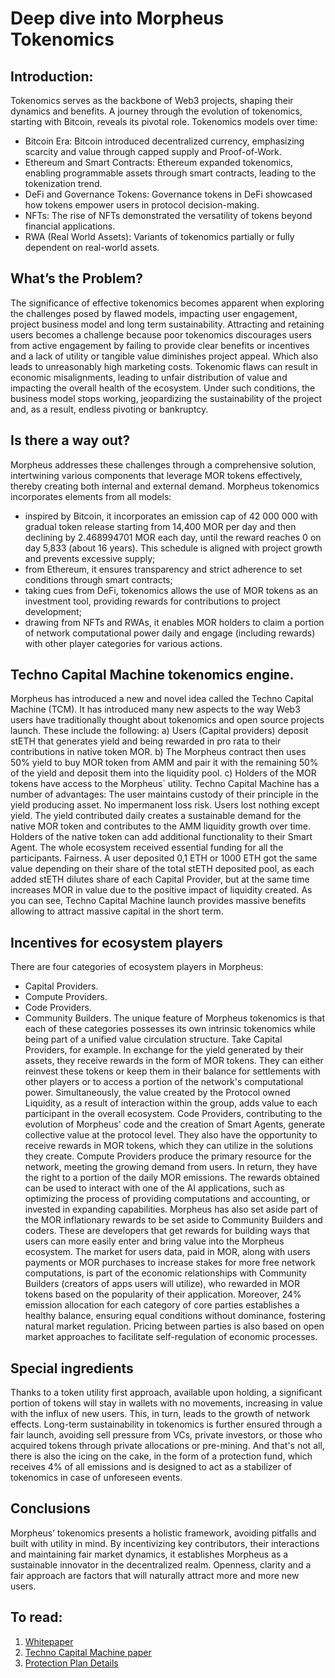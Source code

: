 # Deep dive into Morpheus Tokenomics
## Introduction:
Tokenomics serves as the backbone of Web3 projects, shaping their dynamics and benefits. A journey through the evolution of tokenomics, starting with Bitcoin, reveals its pivotal role. Tokenomics models over time:
-  Bitcoin Era: Bitcoin introduced decentralized currency, emphasizing scarcity and value through capped supply and Proof-of-Work.
- Ethereum and Smart Contracts: Ethereum expanded tokenomics, enabling programmable assets through smart contracts, leading to the tokenization trend.
- DeFi and Governance Tokens: Governance tokens in DeFi showcased how tokens empower users in protocol decision-making.
- NFTs: The rise of NFTs demonstrated the versatility of tokens beyond financial applications.
- RWA (Real World Assets): Variants of tokenomics partially or fully dependent on real-world assets.

## What’s the Problem?
The significance of effective tokenomics becomes apparent when exploring the challenges posed by flawed models, impacting user engagement, project business model and long term sustainability.
Attracting and retaining users becomes a challenge because poor tokenomics discourages users from active engagement by failing to provide clear benefits or incentives and a lack of utility or tangible value diminishes project appeal. Which also leads to unreasonably high marketing costs.
Tokenomic flaws can result in economic misalignments, leading to unfair distribution of value and impacting the overall health of the ecosystem. Under such conditions, the business model stops working, jeopardizing the sustainability of the project and, as a result, endless pivoting or bankruptcy.

## Is there a way out?
Morpheus addresses these challenges through a comprehensive solution, intertwining various components that leverage MOR tokens effectively, thereby creating both internal and external demand. 
Morpheus tokenomics incorporates elements from all models: 
- inspired by Bitcoin, it incorporates an emission cap of 42 000 000 with gradual token release starting from 14,400 MOR per day and then declining by 2.468994701 MOR each day, until the reward reaches 0 on day 5,833 (about 16 years). This schedule is aligned with project growth and prevents excessive supply;
- from Ethereum, it ensures transparency and strict adherence to set conditions through smart contracts;
- taking cues from DeFi, tokenomics allows the use of MOR tokens as an investment tool, providing rewards for contributions to project development;
- drawing from NFTs and RWAs, it enables MOR holders to claim a portion of network computational power daily and engage (including rewards) with other player categories for various actions.



## Techno Capital Machine tokenomics engine.
Morpheus has introduced a new and novel idea called the Techno Capital Machine (TCM). It has introduced many new aspects to the way Web3 users have traditionally thought about tokenomics and open source projects launch. These include the following:
        a)  Users (Capital providers) deposit stETH that generates yield and being rewarded in pro rata to their contributions in native token MOR.
b) The Morpheus contract then uses 50% yield to buy MOR token from AMM and pair it with the remaining 50% of the yield and deposit them into the liquidity pool.
c) Holders of the MOR tokens have access to the Morpheus` utility.
Techno Capital Machine has a number of advantages:
The user maintains custody of their principle in the yield producing asset.
No impermanent loss risk.
Users lost nothing except yield.
The yield contributed daily creates a sustainable demand for the native MOR token and contributes to the AMM liquidity growth over time.
Holders of the native token can add additional functionality to their Smart Agent.
The whole ecosystem received essential funding for all the participants.
Fairness. A user deposited 0,1 ETH or 1000 ETH got the same value depending on their share of the total stETH deposited pool, as each added stETH dilutes share of each Capital Provider, but at the same time increases MOR in value due to the positive impact of liquidity created.
As you can see, Techno Capital Machine launch provides massive benefits allowing to attract massive capital in the short term.






## Incentives for ecosystem players 
There are four categories of ecosystem players in Morpheus: 
- Capital Providers.
- Compute Providers.
- Code Providers.
- Community Builders.
	The unique feature of Morpheus tokenomics is that each of these categories possesses its own intrinsic tokenomics while being part of a unified value circulation structure.
Take Capital Providers, for example. In exchange for the yield generated by their assets, they receive rewards in the form of MOR tokens. They can either reinvest these tokens or keep them in their balance for settlements with other players or to access a portion of the network's computational power. Simultaneously, the value created by the Protocol owned Liquidity, as a result of interaction within the group, adds value to each participant in the overall ecosystem.
Code Providers, contributing to the evolution of Morpheus' code and the creation of Smart Agents, generate collective value at the protocol level. They also have the opportunity to receive rewards in MOR tokens, which they can utilize in the solutions they create.
	Compute Providers produce the primary resource for the network, meeting the growing demand from users. In return, they have the right to a portion of the daily MOR emissions. The rewards obtained can be used to interact with one of the AI applications, such as optimizing the process of providing computations and accounting, or invested in expanding capabilities.
	Morpheus has also set aside part of the MOR inflationary rewards to be set aside to Community Builders and coders. These are developers that get rewards for building ways that users can more easily enter and bring value into the Morpheus ecosystem. 
The market for users data, paid in MOR, along with users payments or MOR purchases to increase stakes for more free network computations, is part of the economic relationships with Community Builders (creators of apps users will utilize), who rewarded in MOR tokens based on the popularity of their application.
	Moreover,  24% emission allocation for each category of core parties establishes a healthy balance, ensuring equal conditions without dominance, fostering natural market regulation. Pricing between parties is also based on open market approaches to facilitate self-regulation of economic processes.


## Special ingredients 
Thanks to a token utility first approach, available upon holding, a significant portion of tokens will stay in wallets with no movements, increasing in value with the influx of new users. This, in turn, leads to the growth of network effects.
Long-term sustainability in tokenomics is further ensured through a fair launch, avoiding sell pressure from VCs, private investors, or those who acquired tokens through private allocations or pre-mining.
And that's not all, there is also the icing on the cake, in the form of a protection fund, which receives 4% of all emissions and is designed to act as a stabilizer of tokenomics in case of unforeseen events.

## Conclusions
Morpheus’ tokenomics presents a holistic framework, avoiding pitfalls and built with utility in mind. By incentivizing key contributors, their interactions and maintaining fair market dynamics, it establishes Morpheus as a sustainable innovator in the decentralized realm. Openness, clarity and a fair approach are factors that will naturally attract more and more new users.

## To read:
1. [Whitepaper](https://github.com/MorpheusAIs/Morpheus/blob/main/!KEYDOCS%20README%20FIRST!/2.WhitePaper.md)  
2. [Techno Capital Machine paper](https://github.com/redc1ty/Morpheus/blob/main/!KEYDOCS%20README%20FIRST!/4.TechnoCapitalMachineTCM.md)
3. [Protection Plan Details](https://github.com/MorpheusAIs/Morpheus/blob/main/!KEYDOCS%20README%20FIRST!/6.Protection%20Fund%20Details.md)
 


